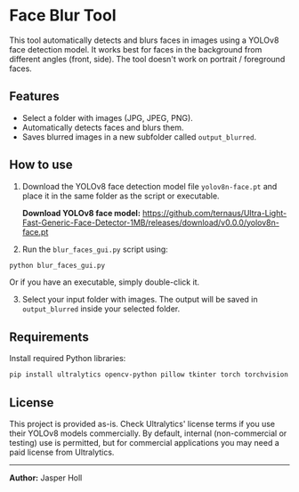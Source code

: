 
# Face Blur Tool

This tool automatically detects and blurs faces in images using a YOLOv8 face detection model. It works best for faces in the background from different angles (front, side). The tool doesn't work on portrait / foreground faces. 

## Features

- Select a folder with images (JPG, JPEG, PNG).
- Automatically detects faces and blurs them.
- Saves blurred images in a new subfolder called `output_blurred`.

## How to use

1. Download the YOLOv8 face detection model file `yolov8n-face.pt` and place it in the same folder as the script or executable.

   **Download YOLOv8 face model:**
   https://github.com/ternaus/Ultra-Light-Fast-Generic-Face-Detector-1MB/releases/download/v0.0.0/yolov8n-face.pt

2. Run the `blur_faces_gui.py` script using:

```bash
python blur_faces_gui.py
```

Or if you have an executable, simply double-click it.

3. Select your input folder with images. The output will be saved in `output_blurred` inside your selected folder.

## Requirements

Install required Python libraries:

```bash
pip install ultralytics opencv-python pillow tkinter torch torchvision torchaudio --trusted-host pypi.org --trusted-host pypi.python.org --trusted-host=files.pythonhosted.org
```

## License

This project is provided as-is. Check Ultralytics' license terms if you use their YOLOv8 models commercially. By default, internal (non-commercial or testing) use is permitted, but for commercial applications you may need a paid license from Ultralytics.

---

**Author:** Jasper Holl  
